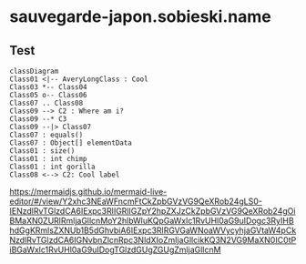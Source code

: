 # sauvegarde-japon.sobieski.name

## Test

```mermaid
classDiagram
Class01 <|-- AveryLongClass : Cool
Class03 *-- Class04
Class05 o-- Class06
Class07 .. Class08
Class09 --> C2 : Where am i?
Class09 --* C3
Class09 --|> Class07
Class07 : equals()
Class07 : Object[] elementData
Class01 : size()
Class01 : int chimp
Class01 : int gorilla
Class08 <--> C2: Cool label
```

https://mermaidjs.github.io/mermaid-live-editor/#/view/Y2xhc3NEaWFncmFtCkZpbGVzVG9QeXRob24gLS0-IENzdlRvTGlzdCA6IExpc3RlIGRlIGZpY2hpZXJzCkZpbGVzVG9QeXRob24gOiBMaXN0ZURlRmljaGllcnMoY2hlbWluKQpGaWxlc1RvUHl0aG9uIDogc3RyIHBhdGgKRmlsZXNUb1B5dGhvbiA6IExpc3RlRGVGaWNoaWVycyhjaGVtaW4pCkNzdlRvTGlzdCA6IGNvbnZlcnRpc3NldXIoZmljaGllcikKQ3N2VG9MaXN0IC0tPiBGaWxlc1RvUHl0aG9uIDogTGlzdGUgZGUgZmljaGllcnM
